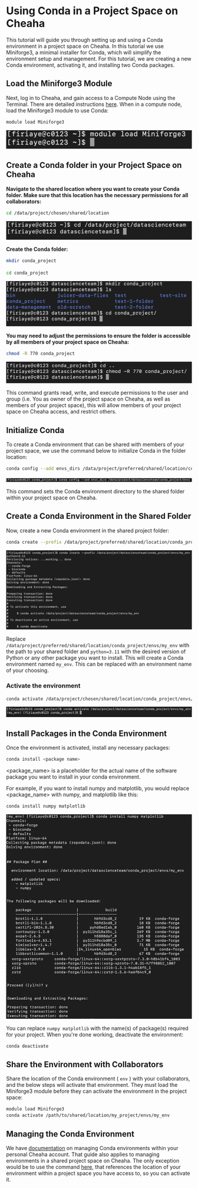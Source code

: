 # Using Conda in a Project Space on Cheaha

This tutorial will guide you through setting up and using a Conda environment in a project space on Cheaha. In this tutorial we use Miniforge3, a minimal installer for Conda, which will simplify the environment setup and management. For this tutorial, we are creating a new Conda environment, activating it, and installing two Conda packages.

## Load the Miniforge3 Module

Next, log in to Cheaha, and gain access to a Compute Node using the Terminal. There are detailed instructions [here](../getting_started.md#login-vs-compute-nodes). When in a compute node, load the Miniforge3 module to use Conda:

```bash
module load Miniforge3
```

![Loading the Miniforge3 Module on a Cheaha Compute Node](images/module_load_miniforge.png)

## Create a Conda folder in your Project Space on Cheaha

**Navigate to the shared location where you want to create your Conda folder. Make sure that this location has the necessary permissions for all collaborators:**

```bash
cd /data/project/chosen/shared/location
```

![Navigating to your project space on Cheaha](images/cheaha_project_space.png)

**Create the Conda folder:**

```bash
mkdir conda_project

cd conda_project
```

![Creating a directory for your conda files](images/created_conda_directory.png)

**You may need to adjust the permissions to ensure the folder is accessible by all members of your project space on Cheaha:**

```bash
chmod -R 770 conda_project
```

![Granting all members of the project space access to the Conda directory](images/create_access_group.png)

This command grants read, write, and execute permissions to the user and group (i.e. You as owner of the project space on Cheaha, as well as members of your project space), this will allow members of your project space on Cheaha access, and restrict others.

## Initialize Conda

To create a Conda environment that can be shared with members of your project space, we use the command below to initialize Conda in the folder location:

```bash
conda config --add envs_dirs /data/project/preferred/shared/location/conda_project/envs
```

![Creating conda directories inside your folder](images/add_conda_config_directory.png)

This command sets the Conda environment directory to the shared folder within your project space on Cheaha.

## Create a Conda Environment in the Shared Folder

Now, create a new Conda environment in the shared project folder:

```bash
conda create --prefix /data/project/preferred/shared/location/conda_project/envs/my_env python=3.11
```

![Command showing the creation of A Conda env with the prefix flag](images/conda_prefix_env.png)

Replace `/data/project/preferred/shared/location/conda_project/envs/my_env` with the path to your shared folder and `python=3.11` with the desired version of Python or any other package you want to install. This will create a Conda environment named `my_env`. This can be replaced with an environment name of your choosing.

### Activate the environment

```bash
conda activate /data/project/chosen/shared/location/conda_project/envs/my_env
```

![Command showing activation of A Conda env from a project space on Cheaha](images/conda_activate.png)

## Install Packages in the Conda Environment

Once the environment is activated, install any necessary packages:

```bash
conda install <package name>
```

<package_name> is a placeholder for the actual name of the software package you want to install in your conda environment.

For example, if you want to install numpy and matplotlib, you would replace <package_name> with numpy, and matplotlib like this:

```bash
conda install numpy matplotlib
```

![Command installing Conda packages within the activated env file in the project space on Cheaha](images/conda_install_packages.png)

You can replace `numpy matplotlib` with the name(s) of package(s) required for your project. When you're done working, deactivate the environment:

```bash
conda deactivate
```

## Share the Environment with Collaborators

Share the location of the Conda environment ( `env` ) with your collaborators, and the below steps will activate that environment. They must load the Miniforge3 module before they can activate the environment in the project space:

```bash
module load Miniforge3
conda activate /path/to/shared/location/my_project/envs/my_env
```

## Managing the Conda Environment

We have [documentation](../../workflow_solutions/using_anaconda.md#using-anaconda) on managing Conda environments within your personal Cheaha account. That guide also applies to managing environments in a shared project space on Cheaha. The only exception would be to use the command [here](#activate-the-environment), that references the location of your environment within a project space you have access to, so you can activate it.
